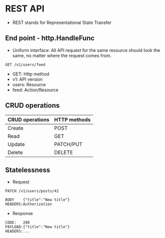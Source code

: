 # REST API

- REST stands for Representational State Transfer

## End point - http.HandleFunc

- Uniform interface: All API request for the same resource should look the same, no matter where the request comes from.


```
GET /v1/users/feed
```

- GET: Http method
- v1: API version
- users: Resource
- feed: Action/Resource

## CRUD operations

| CRUD operations | HTTP methods |
| :--- | :--- |
| Create | POST |
| Read | GET |
| Update | PATCH/PUT |
| Delete | DELETE |

## Statelessness

- Request 
```
PATCH /v1/users/posts/42

BODY    {"title":"New title"}
HEADERS:Authorization
```

- Response
```
CODE:   200
PAYLOAD:{"title":"New title"}
HEADERS:...
```
```
